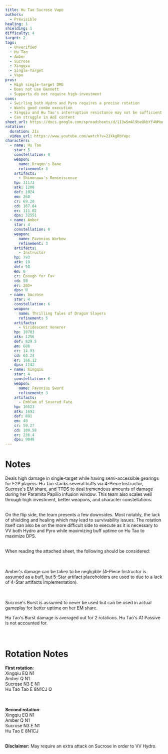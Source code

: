```yaml
---
title: Hu Tao Sucrose Vape
authors:
  - Prévisible
healing: 1
shielding: 1
difficulty: 4
target: 2
tags:
  - Unverified
  - Hu Tao 
  - Amber
  - Sucrose
  - Xingqiu
  - Single-Target
  - Vape
pros:
  - High single-target DMG
  - Does not use Bennett 
  - Supports do not require high-investment 
cons:
  - Swirling both Hydro and Pyro requires a precise rotation
  - Wants good combo execution 
  - Xingqiu and Hu Tao's interruption resistance may not be sufficient against difficult content 
  - Can struggle in AoE content 
sheet_url: https://docs.google.com/spreadsheets/d/1I3wSmAl9beQkbYf4NManHjK-C64zQcPu/
rotation:
  duration: 21s
  video_url: https://www.youtube.com/watch?v=22XkgRbYepc
characters:
  - name: Hu Tao 
    star: 5
    constellation: 0
    weapon:
      name: Dragon's Bane
      refinement: 3
    artifacts:
      - Shimenawa's Reminiscence
    hp: 31173
    atk: 1200
    def: 1024
    em: 260
    cr: 69.20
    cd: 167.84
    er: 111.02
    dps: 32551
  - name: Amber
    star: 4
    constellation: 0
    weapon:
      name: Favonius Warbow
      refinement: 3
    artifacts:
      - Instructor
    hp: 793
    atk: 19
    def: 50
    em: 0
    cr: Enough for Fav
    cd: 50
    er: 203+ 
    dps: 0
  - name: Sucrose
    star: 4
    constellation: 6
    weapon:
      name: Thrilling Tales of Dragon Slayers
      refinement: 5
    artifacts:
      - Viridescent Venerer
    hp: 18703
    atk: 1256
    def: 829.5
    em: 680
    cr: 14.93
    cd: 63.24
    er: 166.12
    dps: 1142
  - name: Xingqiu
    star: 4
    constellation: 6
    weapon:
      name: Favonius Sword
      refinement: 3
    artifacts:
      - Emblem of Severed Fate
    hp: 16523
    atk: 1692
    def: 891
    em: 40
    cr: 59.27
    cd: 109.58
    er: 236.4
    dps: 9048
---
```


# **Notes**

Deals high damage in single-target while having semi-accessible gearings for F2P players. Hu Tao stacks several buffs via 4-Piece Instructor, Sucrose's EM share, and TTDS to deal tremendous amounts of damage during her Paramita Papilio infusion window. This team also scales well through high investment, better weapons, and character constellations.
<br></br>

On the flip side, the team presents a few downsides. Most notably, the lack of shielding and healing which may lead to survivability issues. The rotation itself can also be on the more difficult side to execute as it is necessary to VV both Hydro and Pyro while maximizing buff uptime on Hu Tao to maximize DPS.
<br></br>

When reading the attached sheet, the following should be considered:  
<br></br>

Amber's damage can be taken to be negligible (4-Piece Instructor is assumed as a buff, but 5-Star artifact placeholders are used to due to a lack of 4-Star artifacts implementation).  
<br></br>

Sucrose's Burst is assumed to never be used but can be used in actual gameplay for better uptime on her EM share.  

Hu Tao's Burst damage is averaged out for 2 rotations.  Hu Tao's A1 Passive is not accounted for.  
<br></br>

# **Rotation Notes**

**First rotation**:  
Xingqiu EQ N1  
Amber Q N1  
Sucrose N3 E N1  
Hu Tao Tao E 8N1CJ Q  
<br></br>

**Second rotation**:  
Xingqiu EQ N1  
Amber Q N1  
Sucrose N3 E N1  
Hu Tao E 8N1CJ
<br></br>

**Disclaimer:** May require an extra attack on Sucrose in order to VV Hydro. 

